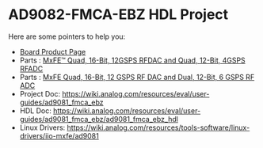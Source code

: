 # AD9082-FMCA-EBZ HDL Project

Here are some pointers to help you:
  * [Board Product Page](https://www.analog.com/eval-ad9082)
  * Parts : [MxFE™ Quad, 16-Bit, 12GSPS RFDAC and Quad, 12-Bit, 4GSPS RFADC](https://www.analog.com/ad9081)
  * Parts : [MxFE Quad, 16-Bit, 12 GSPS RF DAC and Dual, 12-Bit, 6 GSPS RF ADC](https://www.analog.com/ad9082)
  * Project Doc: https://wiki.analog.com/resources/eval/user-guides/ad9081_fmca_ebz
  * HDL Doc: https://wiki.analog.com/resources/eval/user-guides/ad9081_fmca_ebz/ad9081_fmca_ebz_hdl
  * Linux Drivers: https://wiki.analog.com/resources/tools-software/linux-drivers/iio-mxfe/ad9081
